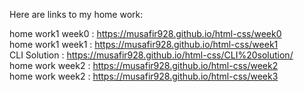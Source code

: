 Here are links to my home work:

home work1 week0 : <a href="https://musafir928.github.io/html-css/week0">https://musafir928.github.io/html-css/week0</a> <br>
home work1 week1 : https://musafir928.github.io/html-css/week1 <br>
CLI Solution     : https://musafir928.github.io/html-css/CLI%20solution/ <br> 
home work week2  : https://musafir928.github.io/html-css/week2 <br>
home work week2  : https://musafir928.github.io/html-css/week3 <br>

